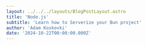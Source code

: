 ```yaml
---
layout: ../../../layouts/BlogPostLayout.astro
title: 'Node.js'
subtitle: 'Learn how to Serverize your Bun project'
author: 'Adam Koskovki'
date: '2024-10-22T00:00:00.000Z'
---
```


